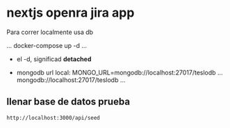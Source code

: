# nextjs openra jira app 
Para correr localmente usa db 

...
docker-compose up -d
...

* el -d, significad __detached__

* mongodb url local:
MONGO_URL=mongodb://localhost:27017/teslodb
...
mongodb://localhost:27017/teslodb
...

## llenar base de datos prueba
```
http://localhost:3000/api/seed
```

